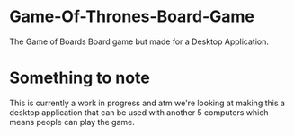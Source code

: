 # Game-Of-Thrones-Board-Game
The Game of Boards Board game but made for a Desktop Application.

# Something to note
This is currently a work in progress and atm we're looking at making this a desktop application that can be used with another 5 computers which means people can play the game.